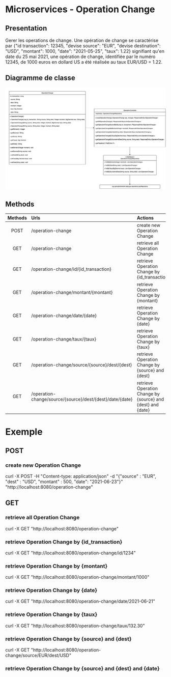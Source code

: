 # Microservices - Operation Change

## Presentation
Gerer les operations de change. Une opération de change se caractérise par {"id transaction": 12345, "devise source": "EUR", "devise destination": "USD",
"montant": 1000, "date": "2021-05-25", "taux": 1.22} signifiant qu'en date du 25 mai 2021, une opération de change, identifiée par le numéro 12345, de 1000 euros
en dollard US a été réalisée au taux EUR/USD = 1.22.

## Diagramme de classe

![Screenshot](DiagrammeDeClassOperationChange.png)

## Methods

| Methods   | Urls                                                      | Actions                                                    |
| :--------:|:----------------------------------------------------------| :----------------------------------------------------------|
| POST      | /operation-change                                         | create new Operation Change                                |
| GET       | /operation-change                                         | retrieve all Operation Change                              |
| GET       | /operation-change/id/{id_transaction}                     | retrieve Operation Change by {id_transaction}              |
| GET       | /operation-change/montant/{montant}                       | retrieve Operation Change by {montant}                     |
| GET       | /operation-change/date/{date}                             | retrieve Operation Change by {date}                        |
| GET       | /operation-change/taux/{taux}                             | retrieve Operation Change by {taux}                        |
| GET       | /operation-change/source/{source}/dest/{dest}             | retrieve Operation Change by {source} and {dest}           |
| GET       | /operation-change/source/{source}/dest/{dest}/date/{date} | retrieve Operation Change by {source} and {dest} and {date}|


# Exemple
## POST
### create new Operation Change
curl -X POST -H "Content-type: application/json" -d "{\"source\" : \"EUR\", \"dest\" : \"USD\", \"montant\" : 500, \"date\": \"2021-06-23\"}" "http://localhost:8080/operation-change"

## GET
### retrieve all Operation Change
curl -X GET "http://localhost:8080/operation-change"
### retrieve Operation Change by {id_transaction}
curl -X GET "http://localhost:8080/operation-change/id/1234"
### retrieve Operation Change by {montant}
curl -X GET "http://localhost:8080/operation-change/montant/1000"
### retrieve Operation Change by {date}
curl -X GET "http://localhost:8080/operation-change/date/2021-06-21"
### retrieve Operation Change by {taux}
curl -X GET "http://localhost:8080/operation-change/taux/132.30"
### retrieve Operation Change by {source} and {dest}
curl -X GET "http://localhost:8080/operation-change/source/EUR/dest/USD"
### retrieve Operation Change by {source} and {dest} and {date}
